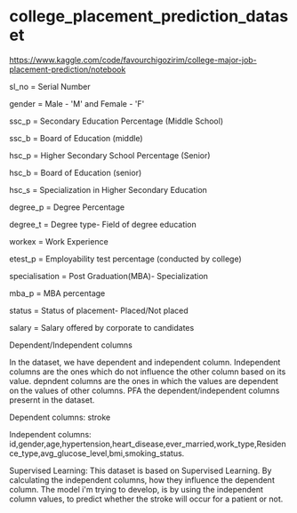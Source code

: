 # college_placement_prediction_dataset


https://www.kaggle.com/code/favourchigozirim/college-major-job-placement-prediction/notebook

sl_no = Serial Number

gender = Male - 'M' and Female - 'F'

ssc_p = Secondary Education Percentage (Middle School)

ssc_b = Board of Education (middle)

hsc_p = Higher Secondary School Percentage (Senior)

hsc_b = Board of Education (senior)

hsc_s = Specialization in Higher Secondary Education

degree_p = Degree Percentage

degree_t = Degree type- Field of degree education

workex = Work Experience

etest_p = Employability test percentage (conducted by college)

specialisation = Post Graduation(MBA)- Specialization

mba_p = MBA percentage

status = Status of placement- Placed/Not placed

salary = Salary offered by corporate to candidates

Dependent/Independent columns

In the dataset, we have dependent and independent column. Independent columns are the ones which do not influence the other column based on its value. depndent columns are the ones in which the values are dependent on the values of other columns. PFA the dependent/independent columns presernt in the dataset.

Dependent columns: stroke

Independent columns: id,gender,age,hypertension,heart_disease,ever_married,work_type,Residence_type,avg_glucose_level,bmi,smoking_status.

Supervised Learning:
This dataset is based on Supervised Learning. By calculating the independent columns, how they influence the dependent column. The model i'm trying to develop, is by using the independent column values, to predict whether the stroke will occur for a patient or not.
